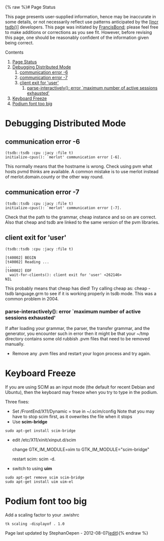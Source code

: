 {% raw %}# Page Status

This page presents user-supplied information, hence may be inaccurate in
some details, or not necessarily reflect use patterns anticipated by the
[\[incr tsdb()\]](http://www.delph-in.net/itsdb) developers. This page
was initiated by [FrancisBond](../FrancisBond); please feel free to make
additions or corrections as you see fit. However, before revising this
page, one should be reasonably confident of the information given being
correct.

Contents

1. [Page Status](../ItsdbTroubleshooting#Page_Status)
2. [Debugging Distributed Mode](../ItsdbTroubleshooting#Debugging_Distributed_Mode)
   1. [communication error -6](../ItsdbTroubleshooting#communication_error_-6)
   2. [communication error -7](../ItsdbTroubleshooting#communication_error_-7)
   3. [client exit for 'user'](../ItsdbTroubleshooting#client_exit_for_.27user.27)
      1. [parse-interactively(): error \`maximum number of active
sessions
exhausted'](../ItsdbTroubleshooting#parse-interactively.28.29:_error_.60maximum_number_of_active_sessions_exhausted.27)
3. [Keyboard Freeze](../ItsdbTroubleshooting#Keyboard_Freeze)
4. [Podium font too big](../ItsdbTroubleshooting#Podium_font_too_big)

# Debugging Distributed Mode

## communication error -6

    (tsdb::tsdb :cpu :jacy :file t)
    initialize-cpus(): `merlot' communication error [-6].

This normally means that the hostname is wrong. Check using pvm what
hosts pvmd thinks are available. A common mistake is to use merlot
instead of merlot.domain.county or the other way round.

## communication error -7

    (tsdb::tsdb :cpu :jacy :file t)
    initialize-cpus(): `merlot' communication error [-7].

Check that the path to the grammar, cheap instance and so on are
correct. Also that cheap and tsdb are linked to the same version of the
pvm libraries.

## client exit for 'user'

    (tsdb::tsdb :cpu :jacy :file t)
    
    [t40002] BEGIN
    [t40002] Reading ...
    ...
    [t40002] EOF
      wait-for-clients(): client exit for 'user' <262146>
    NIL

This probably means that cheap has died! Try calling cheap as:
cheap -tsdb language.grm to see if it is working properly in tsdb mode.
This was a common problem in 2004.

### parse-interactively(): error \`maximum number of active sessions exhausted'

If after loading your grammar, the parser, the transfer grammar, and the
generator, you encounter such in error then it might be that your \~/tmp
directory contains some old rubbish .pvm files that need to be removed
manually.

- Remove any .pvm files and restart your logon process and try again.

# Keyboard Freeze

If you are using SCIM as an input mode (the default for recent Debian
and Ubuntu), then the keyboard may freeze when you try to type in the
podium.

Three fixes:

- Set /FrontEnd/X11/Dynamic = true in \~/.scim/config Note that you
may have to stop scim first, as it ovewrites the file when it stops
- Use **scim-bridge**

<!-- -->


    sudo apt-get install scim-bridge

- edit /etc/X11/xinit/xinput.d/scim
  
  change GTK\_IM\_MODULE=xim to GTK\_IM\_MODULE="scim-bridge"
  
  restart scim: scim -d.
- switch to using **uim**

<!-- -->


    sudo apt-get remove scim scim-bridge
    sudo apt-get install uim uim-el

# Podium font too big

Add a scaling factor to your .swishrc

    tk scaling -displayof . 1.0

Page last updated by StephanOepen - 2012-08-07([edit](https://github.com/delph-in/docs/wiki/ItsdbTroubleshooting/_edit)){% endraw %}